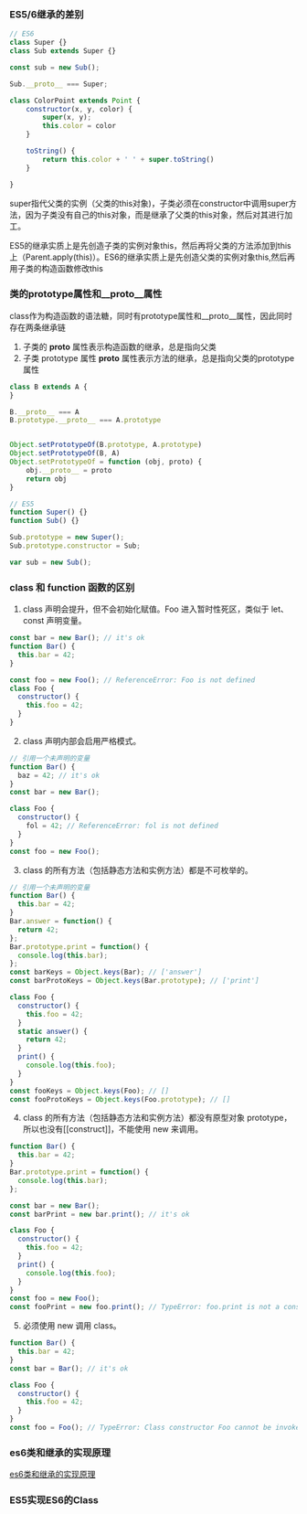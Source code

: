 ### ES5/6继承的差别
```js
// ES6
class Super {}
class Sub extends Super {}

const sub = new Sub();

Sub.__proto__ === Super;
```

```js
class ColorPoint extends Point {
    constructor(x, y, color) {
        super(x, y);
        this.color = color
    }

    toString() {
        return this.color + ' ' + super.toString()
    }

}
```
super指代父类的实例（父类的this对象)，子类必须在constructor中调用super方法，因为子类没有自己的this对象，而是继承了父类的this对象，然后对其进行加工。

ES5的继承实质上是先创造子类的实例对象this，然后再将父类的方法添加到this上（Parent.apply(this)）。ES6的继承实质上是先创造父类的实例对象this,然后再用子类的构造函数修改this


### 类的prototype属性和__proto__属性
class作为构造函数的语法糖，同时有prototype属性和__proto__属性，因此同时存在两条继承链
1. 子类的 __proto__ 属性表示构造函数的继承，总是指向父类
2. 子类 prototype 属性 __proto__ 属性表示方法的继承，总是指向父类的prototype属性

```js
class B extends A {
}

B.__proto__ === A
B.prototype.__proto__ === A.prototype


Object.setPrototypeOf(B.prototype, A.prototype)
Object.setPrototypeOf(B, A)
Object.setPrototypeOf = function (obj, proto) {
    obj.__proto__ = proto
    return obj
}
```


```js
// ES5
function Super() {}
function Sub() {}

Sub.prototype = new Super(); 
Sub.prototype.constructor = Sub;

var sub = new Sub();
```

### class 和 function 函数的区别
1. class 声明会提升，但不会初始化赋值。Foo 进入暂时性死区，类似于 let、const 声明变量。
```js
const bar = new Bar(); // it's ok
function Bar() {
  this.bar = 42;
}

const foo = new Foo(); // ReferenceError: Foo is not defined
class Foo {
  constructor() {
    this.foo = 42;
  }
}
```
2. class 声明内部会启用严格模式。
```js
// 引用一个未声明的变量
function Bar() {
  baz = 42; // it's ok
}
const bar = new Bar();

class Foo {
  constructor() {
    fol = 42; // ReferenceError: fol is not defined
  }
}
const foo = new Foo();
```

3. class 的所有方法（包括静态方法和实例方法）都是不可枚举的。
```js
// 引用一个未声明的变量
function Bar() {
  this.bar = 42;
}
Bar.answer = function() {
  return 42;
};
Bar.prototype.print = function() {
  console.log(this.bar);
};
const barKeys = Object.keys(Bar); // ['answer']
const barProtoKeys = Object.keys(Bar.prototype); // ['print']

class Foo {
  constructor() {
    this.foo = 42;
  }
  static answer() {
    return 42;
  }
  print() {
    console.log(this.foo);
  }
}
const fooKeys = Object.keys(Foo); // []
const fooProtoKeys = Object.keys(Foo.prototype); // []
```

4. class 的所有方法（包括静态方法和实例方法）都没有原型对象 prototype，所以也没有[[construct]]，不能使用 new 来调用。
```js
function Bar() {
  this.bar = 42;
}
Bar.prototype.print = function() {
  console.log(this.bar);
};

const bar = new Bar();
const barPrint = new bar.print(); // it's ok

class Foo {
  constructor() {
    this.foo = 42;
  }
  print() {
    console.log(this.foo);
  }
}
const foo = new Foo();
const fooPrint = new foo.print(); // TypeError: foo.print is not a constructor
```

5. 必须使用 new 调用 class。
```js
function Bar() {
  this.bar = 42;
}
const bar = Bar(); // it's ok

class Foo {
  constructor() {
    this.foo = 42;
  }
}
const foo = Foo(); // TypeError: Class constructor Foo cannot be invoked without 'new'
```

### es6类和继承的实现原理
[es6类和继承的实现原理](https://cloud.tencent.com/developer/article/1500264)


### ES5实现ES6的Class

